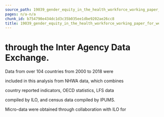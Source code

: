 ```yaml
---
source_path: 19039_gender_equity_in_the_health_workforce_working_paper_for_web_pdf.md
pages: n/a-n/a
chunk_id: b754790e434dc1d3c35b035ee1dbe9202ae26cc8
title: 19039_gender_equity_in_the_health_workforce_working_paper_for_web_pdf
---
```

# through the Inter Agency Data Exchange.

Data from over 104 countries from 2000 to 2018 were

included in this analysis from NHWA data, which combines

country reported indicators, OECD statistics, LFS data

compiled by ILO, and census data compiled by IPUMS.

Micro-data were obtained through collaboration with ILO for
